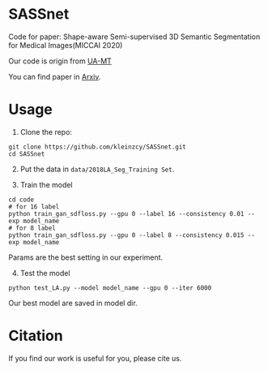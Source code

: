 # SASSnet
Code for paper: Shape-aware Semi-supervised 3D Semantic Segmentation for Medical Images(MICCAI 2020)

Our code is origin from [UA-MT](https://github.com/yulequan/UA-MT)

You can find paper in [Arxiv](https://arxiv.org/abs/2007.10732).

# Usage

1. Clone the repo:
```
git clone https://github.com/kleinzcy/SASSnet.git 
cd SASSnet
```
2. Put the data in `data/2018LA_Seg_Training Set`.

3. Train the model
```
cd code
# for 16 label
python train_gan_sdfloss.py --gpu 0 --label 16 --consistency 0.01 --exp model_name
# for 8 label
python train_gan_sdfloss.py --gpu 0 --label 8 --consistency 0.015 --exp model_name
```

Params are the best setting in our experiment.

4. Test the model
```
python test_LA.py --model model_name --gpu 0 --iter 6000
```
Our best model are saved in model dir.

# Citation

If you find our work is useful for you, please cite us.
